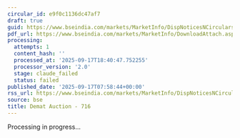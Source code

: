 ```yaml
---
circular_id: e9f0c1136dc47af7
draft: true
guid: https://www.bseindia.com/markets/MarketInfo/DispNoticesNCirculars.aspx?Noticeid={D8AE78A3-1B9D-4AFA-B5E3-9282796D13C0}&noticeno=20250917-8&dt=09/17/2025&icount=8&totcount=57&flag=0
pdf_url: https://www.bseindia.com/markets/MarketInfo/DownloadAttach.aspx?id=20250917-8&attachedId=df2d9be0-267d-4c13-8f51-76d2298e03be
processing:
  attempts: 1
  content_hash: ''
  processed_at: '2025-09-17T18:40:47.752255'
  processor_version: '2.0'
  stage: claude_failed
  status: failed
published_date: '2025-09-17T07:58:44+00:00'
rss_url: https://www.bseindia.com/markets/MarketInfo/DispNoticesNCirculars.aspx?Noticeid={D8AE78A3-1B9D-4AFA-B5E3-9282796D13C0}&noticeno=20250917-8&dt=09/17/2025&icount=8&totcount=57&flag=0
source: bse
title: Demat Auction - 716
---
```


Processing in progress...